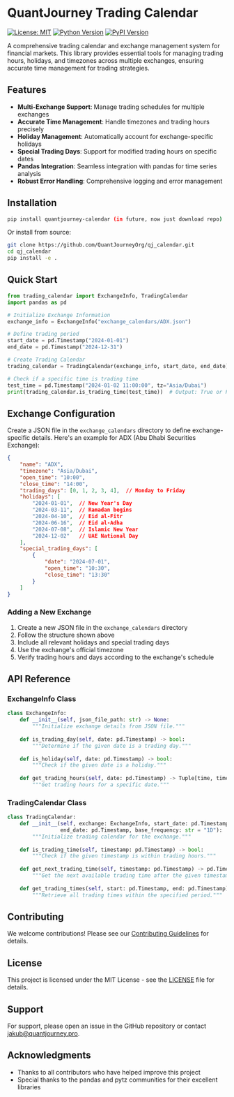 # QuantJourney Trading Calendar

[![License: MIT](https://img.shields.io/badge/License-MIT-yellow.svg)](https://opensource.org/licenses/MIT)
[![Python Version](https://img.shields.io/badge/python-3.8%2B-blue.svg)](https://www.python.org/downloads/)
[![PyPI Version](https://img.shields.io/pypi/v/quantjourney-calendar.svg)](https://pypi.org/project/quantjourney-calendar/)

A comprehensive trading calendar and exchange management system for financial markets. This library provides essential tools for managing trading hours, holidays, and timezones across multiple exchanges, ensuring accurate time management for trading strategies.

## Features

- **Multi-Exchange Support**: Manage trading schedules for multiple exchanges
- **Accurate Time Management**: Handle timezones and trading hours precisely
- **Holiday Management**: Automatically account for exchange-specific holidays
- **Special Trading Days**: Support for modified trading hours on specific dates
- **Pandas Integration**: Seamless integration with pandas for time series analysis
- **Robust Error Handling**: Comprehensive logging and error management

## Installation

```bash
pip install quantjourney-calendar (in future, now just download repo)
```

Or install from source:

```bash
git clone https://github.com/QuantJourneyOrg/qj_calendar.git
cd qj_calendar
pip install -e .
```

## Quick Start

```python
from trading_calendar import ExchangeInfo, TradingCalendar
import pandas as pd

# Initialize Exchange Information
exchange_info = ExchangeInfo("exchange_calendars/ADX.json")

# Define trading period
start_date = pd.Timestamp("2024-01-01")
end_date = pd.Timestamp("2024-12-31")

# Create Trading Calendar
trading_calendar = TradingCalendar(exchange_info, start_date, end_date)

# Check if a specific time is trading time
test_time = pd.Timestamp("2024-01-02 11:00:00", tz="Asia/Dubai")
print(trading_calendar.is_trading_time(test_time))  # Output: True or False
```

## Exchange Configuration

Create a JSON file in the `exchange_calendars` directory to define exchange-specific details. Here's an example for ADX (Abu Dhabi Securities Exchange):

```json
{
    "name": "ADX",
    "timezone": "Asia/Dubai",
    "open_time": "10:00",
    "close_time": "14:00",
    "trading_days": [0, 1, 2, 3, 4],  // Monday to Friday
    "holidays": [
        "2024-01-01",  // New Year's Day
        "2024-03-11",  // Ramadan begins
        "2024-04-10",  // Eid al-Fitr
        "2024-06-16",  // Eid al-Adha
        "2024-07-08",  // Islamic New Year
        "2024-12-02"   // UAE National Day
    ],
    "special_trading_days": [
        {
            "date": "2024-07-01",
            "open_time": "10:30",
            "close_time": "13:30"
        }
    ]
}
```

### Adding a New Exchange

1. Create a new JSON file in the `exchange_calendars` directory
2. Follow the structure shown above
3. Include all relevant holidays and special trading days
4. Use the exchange's official timezone
5. Verify trading hours and days according to the exchange's schedule

## API Reference

### ExchangeInfo Class

```python
class ExchangeInfo:
    def __init__(self, json_file_path: str) -> None:
        """Initialize exchange details from JSON file."""
        
    def is_trading_day(self, date: pd.Timestamp) -> bool:
        """Determine if the given date is a trading day."""
        
    def is_holiday(self, date: pd.Timestamp) -> bool:
        """Check if the given date is a holiday."""
        
    def get_trading_hours(self, date: pd.Timestamp) -> Tuple[time, time]:
        """Get trading hours for a specific date."""
```

### TradingCalendar Class

```python
class TradingCalendar:
    def __init__(self, exchange: ExchangeInfo, start_date: pd.Timestamp, 
                 end_date: pd.Timestamp, base_frequency: str = "1D"):
        """Initialize trading calendar for the exchange."""
        
    def is_trading_time(self, timestamp: pd.Timestamp) -> bool:
        """Check if the given timestamp is within trading hours."""
        
    def get_next_trading_time(self, timestamp: pd.Timestamp) -> pd.Timestamp:
        """Get the next available trading time after the given timestamp."""
        
    def get_trading_times(self, start: pd.Timestamp, end: pd.Timestamp) -> pd.DatetimeIndex:
        """Retrieve all trading times within the specified period."""
```

## Contributing

We welcome contributions! Please see our [Contributing Guidelines](CONTRIBUTING.md) for details.

## License

This project is licensed under the MIT License - see the [LICENSE](LICENSE) file for details.

## Support

For support, please open an issue in the GitHub repository or contact jakub@quantjourney.pro.

## Acknowledgments

- Thanks to all contributors who have helped improve this project
- Special thanks to the pandas and pytz communities for their excellent libraries

